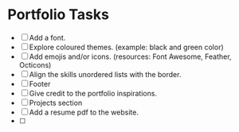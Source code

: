 # Portfolio Tasks
- [ ] Add a font. 
- [ ] Explore coloured themes. (example: black and green color)
- [ ] Add emojis and/or icons. (resources: Font Awesome, Feather, Octicons)
- [ ] Align the skills unordered lists with the border. 
- [ ] Footer
- [ ] Give credit to the portfolio inspirations. 
- [ ] Projects section
- [ ] Add a resume pdf to the website. 
- [ ] 